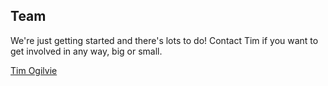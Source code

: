 ## Team

We're just getting started and there's lots to do! Contact Tim if you want to get involved in any way, big or small.

[Tim Ogilvie](https://www.linkedin.com/in/timogilvie/)

 
